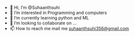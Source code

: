 - 👋 Hi, I’m @Suhaanthsuhi
- 👀 I’m interested in Programming and computers
- 🌱 I’m currently learning python and ML
- 💞️ I’m looking to collaborate on ...
- 📫 How to reach me mail me suhaanthsuhi356@gmail.com

<!---
Suhaanthsuhi/Suhaanthsuhi is a ✨ special ✨ repository because its `README.md` (this file) appears on your GitHub profile.
You can click the Preview link to take a look at your changes.
--->
